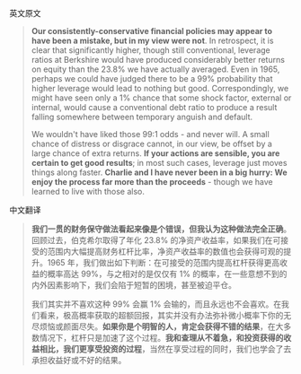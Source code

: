 英文原文
> **Our consistently-conservative financial policies may appear to have been a mistake, but in my view were not**. In retrospect, it is clear that significantly higher, though still conventional, leverage ratios at Berkshire would have produced considerably better returns on equity than the 23.8% we have actually averaged. Even in 1965, perhaps we could have judged there to be a 99% probability that higher leverage would lead to nothing but good. Correspondingly, we might have seen only a 1% chance that some shock factor, external or internal, would cause a conventional debt ratio to produce a result falling somewhere between temporary anguish and default.
> 
> We wouldn't have liked those 99:1 odds - and never will. A small chance of distress or disgrace cannot, in our view, be offset by a large chance of extra returns. **If your actions are sensible, you are certain to get good results**; in most such cases, leverage just moves things along faster. **Charlie and I have never been in a big hurry: We enjoy the process far more than the proceeds** - though we have learned to live with those also.

中文翻译
> **我们一贯的财务保守做法看起来像是个错误，但我认为这种做法完全正确**。回顾过去，伯克希尔取得了年化 23.8% 的净资产收益率，如果我们在可接受的范围内大幅提高财务杠杆比率，净资产收益率的数值也会获得可观的提升。1965 年，我们做出如下判断：在可接受的范围内提高杠杆获得更高收益的概率高达 99%，与之相对的是仅仅有 1% 的概率，在一些意想不到的内外因素影响下，我们会陷于短暂的困境，甚至被迫平仓。
>
> 我们其实并不喜欢这种 99% 会赢 1% 会输的，而且永远也不会喜欢。在我们看来，极高概率获取的超额回报，其实并没有办法弥补微小概率下你的无尽烦恼或颜面尽失。**如果你是个明智的人，肯定会获得不错的结果**，在大多数情况下，杠杆只是加速了这个过程。**我和查理从不着急，和投资获得的收益相比，我们更享受投资的过程**，当然在享受过程的同时，我们也学会了去承担收益好或不好的结果。

